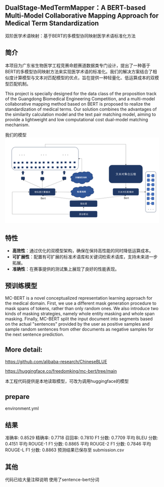 ## DualStage-MedTermMapper：A BERT-based Multi-Model Collaborative Mapping Approach for Medical Term Standardization

双阶医学术语映射：基于BERT的多模型协同映射医学术语标准化方法

## 简介

本项目为广东省生物医学工程竞赛命题赛道数据类专门设计，提出了一种基于BERT的多模型协同映射方法来实现医学术语的标准化。我们的解决方案结合了相似度计算模型与文本对匹配模型的优点，旨在提供一种轻量化、低运算成本的双模型匹配机制。

This project is specially designed for the data class of the proposition track of the Guangdong Biomedical Engineering Competition, and a multi-model collaborative mapping method based on BERT is proposed to realize the standardization of medical terms. Our solution combines the advantages of the similarity calculation model and the text pair matching model, aiming to provide a lightweight and low computational cost dual-model matching mechanism.

我们的模型
![alt text](method.png)



## 特性

- **高效性**：通过优化的双模型架构，确保在保持高性能的同时降低运算成本。
- **可扩展性**：配置有可扩展的标准术语库和关键词检索术语库，支持未来进一步拓展。
- **准确性**：在赛事提供的测试集上展现了良好的性能表现。


## 预训练模型

MC-BERT is a novel conceptualized representation learning approach for the medical domain. First, we use a different mask generation procedure to mask spans of tokens, rather than only random ones. We also introduce two kinds of masking strategies, namely whole entity masking and whole span masking. Finally, MC-BERT split the input document into segments based on the actual "sentences" provided by the user as positive samples and sample random sentences from other documents as negative samples for the next sentence prediction.


## More detail:

https://github.com/alibaba-research/ChineseBLUE

https://huggingface.co/freedomking/mc-bert/tree/main


本工程代码提供是本地读取模型，可改为调用huggingface的模型

## prepare

environment.yml

## 结果
准确率: 0.8529
精确率: 0.7718
召回率: 0.7810
F1 分数: 0.7709
平均 BLEU 分数: 0.4151
平均 ROUGE-1 F1 分数: 0.8865
平均 ROUGE-2 F1 分数: 0.7846
平均 ROUGE-L F1 分数: 0.8863
预测结果已保存至 submission.csv

## 其他
代码已给大量注释说明
使用了sentence-bert分词



